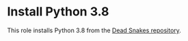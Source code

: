 # Install Python 3.8

This role installs Python 3.8 from the [Dead Snakes repository](https://launchpad.net/~deadsnakes/+archive/ubuntu/ppa).
